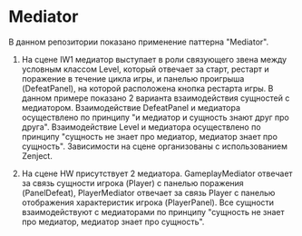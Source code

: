 # Mediator

В данном репозитории показано применение паттерна "Mediator". 

1) На сцене IW1 медиатор выступает в роли связующего звена между условным классом Level, который отвечает за старт, рестарт и поражение в течение цикла игры, и панелью проигрыша (DefeatPanel), на которой расположена кнопка рестарта игры. В данном примере показано 2 варианта взаимодействия сущностей с медиатором. Взаимодействие DefeatPanel и медиатора осуществлено по принципу "и медиатор и сущность знают друг про друга". Взаимодействие Level и медиатора осуществлено по принципу "сущность не знает про медиатор, медиатор знает про сущность". Зависимости на сцене организованы с использованием Zenject. 

2) На сцене HW присутствует 2 медиатора. GameplayMediator отвечает за связь сущности игрока (Player) с панелью поражения (PanelDefeat), PlayerMediator отвечает за связь Player с панелью отображения характеристик игрока (PlayerPanel). Все сущности взаимодействуют с медиаторами по принципу "сущность не знает про медиатор, медиатор знает про сущность". 
